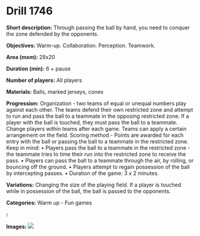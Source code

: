 # Drill 1746

**Short description:**
Through passing the ball by hand, you need to conquer the zone defended by the opponents.

**Objectives:**
Warm-up. Collaboration. Perception. Teamwork.

**Area (mxm):**
28x20

**Duration (min):**
6 + pause

**Number of players:**
All players

**Materials:**
Balls, marked jerseys, cones

**Progression:**
Organization - two teams of equal or unequal numbers play against each other. The teams defend their own restricted zone and attempt to run and pass the ball to a teammate in the opposing restricted zone. If a player with the ball is touched, they must pass the ball to a teammate. Change players within teams after each game. Teams can apply a certain arrangement on the field. Scoring method - Points are awarded for each entry with the ball or passing the ball to a teammate in the restricted zone. Keep in mind: 
• Players pass the ball to a teammate in the restricted zone - the teammate tries to time their run into the restricted zone to receive the pass. 
• Players can pass the ball to a teammate through the air, by rolling, or bouncing off the ground. 
• Players attempt to regain possession of the ball by intercepting passes. 
• Duration of the game: 3 x 2 minutes.

**Variations:**
Changing the size of the playing field. If a player is touched while in possession of the ball, the ball is passed to the opponents.

**Categories:**
Warm up - Fun games

**:**


**Images:**
![](https://www.coachingfutsal.com/\images\ba0d18f5-ed06-45ad-b3a2-fb2db47cca50_327.png)

